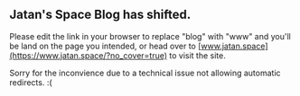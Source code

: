 ## Jatan's Space Blog has shifted.

Please edit the link in your browser to replace "blog" with "www" and you'll be land on the page you intended, or head over to [www.jatan.space](https://www.jatan.space/?no_cover=true) to visit the site.

Sorry for the inconvience due to a technical issue not allowing automatic redirects. :(
